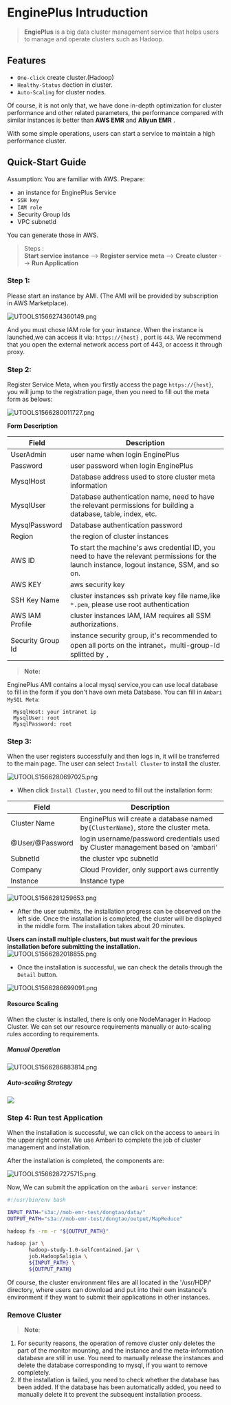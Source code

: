 # EnginePlus Intruduction

>  **EngiePlus** is a big data cluster management service that helps users to manage and operate clusters such as Hadoop.

## Features
 * `One-click` create cluster.(Hadoop)
 * `Healthy-Status` dection in cluster.
 * `Auto-Scaling` for cluster nodes.
 
  Of course, it is not only that, we have done in-depth optimization for cluster performance and other related parameters,
the performance compared with similar instances is better than **AWS EMR** and **Aliyun EMR** .

With some simple operations, users can start a service to maintain a high performance cluster.

## Quick-Start Guide 
Assumption: You are familiar with AWS.
Prepare: 
 - an instance for EnginePlus Service
 - `SSH key`
 - `IAM role`
 - Security Group Ids
 - VPC subnetId
 
You can generate those in AWS.

> Steps :  
> **Start service instance** --> **Register service meta** --> **Create cluster** --> **Run Application**
### Step 1: 
Please start an instance by AMI. (The AMI will be provided by subscription in AWS Marketplace).

![UTOOLS1566274360149.png](https://github.com/engine-plus/document/blob/master/jpg/lALPDgQ9q757G5HNA4HNB2o_1898_899.png?raw=true)

And you must chose IAM role for your instance. When the instance is launched,we can access it via:  `https://{host}` , port is `443`.
We recommend that you open the external network access port of 443, or access it through proxy.

### Step 2:
Register Service Meta, when you firstly access the page `https://{host}`, you will jump to the registration page, then you need to fill out the meta form as belows:

![UTOOLS1566280011727.png](https://github.com/engine-plus/document/blob/master/jpg/953d5264192dd8cd3add7c7b0ee5ac44.png?raw=true)

**Form Description**

Field |  Description
--- | ---
UserAdmin | user name when login EnginePlus
Password |  user password when login EnginePlus
MysqlHost | Database address used to store cluster meta information
MysqlUser | Database authentication name, need to have the relevant permissions for building a database, table, index, etc.
MysqlPassword | Database authentication password
Region | the region of cluster instances
AWS ID | To start the machine's aws credential ID, you need to have the relevant permissions for the launch instance, logout instance, SSM, and so on.
AWS KEY | aws security key
SSH Key Name | cluster instances ssh private key file name,like `*.pem`, please use root authentication
AWS IAM Profile | cluster instances IAM, IAM requires all SSM authorizations.
Security Group Id | instance security group, it's recommended to open all ports on the intranet，multi-group-Id splitted by `,`

> **Note:**

EnginePlus AMI contains a local mysql service,you can use local database to fill in the form if you don't have own meta Database.
You can fill in `Ambari MySQL Meta`:
```
  MysqlHost: your intranet ip
  MysqlUser: root
  MysqlPassword: root
```
### Step 3:
When the user registers successfully and then logs in, it will be transferred to the main page. The user can select `Install Cluster` to install the cluster.

![UTOOLS1566280697025.png](https://github.com/engine-plus/document/blob/master/jpg/75a6216a1cae843d9cc0407e788ce90b.png?raw=true)

- When click `Install Cluster`, you need to fill out the installation form:

Field | Description
 --- | ---
 Cluster Name | EnginePlus will create a  database named by`{ClusterName}`, store the cluster meta.
 @User/@Password | login username/password credentials used by Cluster management based on 'ambari' 
 SubnetId | the cluster vpc subnetId 
 Company | Cloud Provider, only support aws currently
 Instance | Instance type
 
 ![UTOOLS1566281259653.png](https://github.com/engine-plus/document/blob/master/jpg/627ed80f16be85aa3bce4986470f9e9a.png?raw=true)
 
- After the user submits, the installation progress can be observed on the left side. Once the installation is completed, the cluster will be displayed in the middle form. The installation takes about 20 minutes.

**Users can install multiple clusters, but must wait for the previous installation before submitting the installation.**
 
  ![UTOOLS1566282018855.png](https://github.com/engine-plus/document/blob/master/jpg/bec7e6926683884e141254aaedd5a698.png?raw=true)

- Once the installation is successful, we can check the details through the `Detail` button.

![UTOOLS1566286699091.png](https://github.com/engine-plus/document/blob/master/jpg/800515ac420a0fae7e11e75b75fd84ad.png?raw=true)

#### Resource Scaling
When the cluster is installed, there is only one NodeManager in Hadoop Cluster. We can set our resource requirements manually or auto-scaling rules according to  requirements.

##### Manual Operation

![UTOOLS1566286883814.png](https://github.com/engine-plus/document/blob/master/jpg/2e6929887c1d5a75f0c1061b1e843121.png?raw=true)

##### Auto-scaling Strategy

![](https://github.com/engine-plus/document/blob/master/jpg/4745150917c78128eec62c11e19390cc.png?raw=true)

### Step 4: Run test Application
When the installation is successful, we can click on the access to `ambari` in the upper right corner. We use Ambari to complete the job of cluster management and installation.

After the installation is completed, the components are:

![UTOOLS1566287275715.png](https://github.com/engine-plus/document/blob/master/jpg/828db6e9982c689a56079df19596771a.png?raw=true)

Now, We can submit the application on the `ambari server` instance:

```bash
#!/usr/bin/env bash

INPUT_PATH="s3a://mob-emr-test/dongtao/data/"
OUTPUT_PATH="s3a://mob-emr-test/dongtao/output/MapReduce"

hadoop fs -rm -r "${OUTPUT_PATH}"

hadoop jar \
       hadoop-study-1.0-selfcontained.jar \
       job.HadoopSaligia \
       ${INPUT_PATH} \
       ${OUTPUT_PATH}
```
Of course, the cluster environment files are all located in the '/usr/HDP/' directory, where users can download and put into their own instance's environment if they want to submit their applications in other instances.
### Remove Cluster
> **Note**:
1. For security reasons, the operation of remove cluster only deletes the part of the monitor mounting, and the instance and the meta-information database are still in use. You need to manually release the instances and delete the database corresponding to mysql, if you want to remove completely.
2. If the installation is failed, you need to check whether the database has been added. 
If the database has been automatically added, you need to manually delete it to prevent 
the subsequent installation process.
